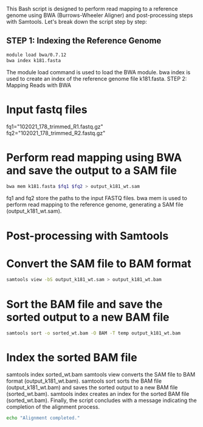 This Bash script is designed to perform read mapping to a reference genome using BWA (Burrows-Wheeler Aligner) and post-processing steps with Samtools. Let's break down the script step by step:

## STEP 1: Indexing the Reference Genome

```bash
module load bwa/0.7.12
bwa index k181.fasta
```
The module load command is used to load the BWA module.
bwa index is used to create an index of the reference genome file k181.fasta.
STEP 2: Mapping Reads with BWA

# Input fastq files
fq1="102021_178_trimmed_R1.fastq.gz"
fq2="102021_178_trimmed_R2.fastq.gz"

# Perform read mapping using BWA and save the output to a SAM file
```bash
bwa mem k181.fasta $fq1 $fq2 > output_k181_wt.sam
```
fq1 and fq2 store the paths to the input FASTQ files.
bwa mem is used to perform read mapping to the reference genome, generating a SAM file (output_k181_wt.sam).
# Post-processing with Samtools
# Convert the SAM file to BAM format
```bash
samtools view -bS output_k181_wt.sam > output_k181_wt.bam
```
# Sort the BAM file and save the sorted output to a new BAM file
```bash
samtools sort -o sorted_wt.bam -O BAM -T temp output_k181_wt.bam
```
# Index the sorted BAM file
samtools index sorted_wt.bam
samtools view converts the SAM file to BAM format (output_k181_wt.bam).
samtools sort sorts the BAM file (output_k181_wt.bam) and saves the sorted output to a new BAM file (sorted_wt.bam).
samtools index creates an index for the sorted BAM file (sorted_wt.bam).
Finally, the script concludes with a message indicating the completion of the alignment process.

```bash
echo "Alignment completed."
```

